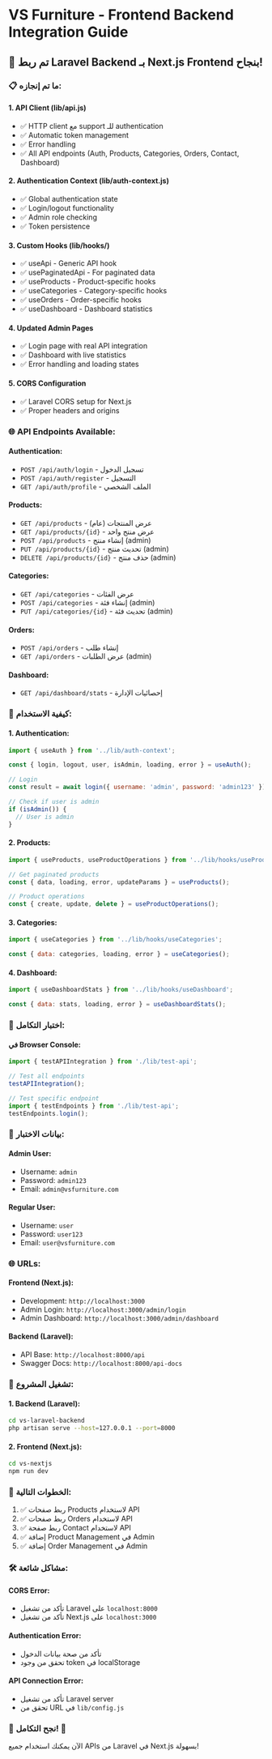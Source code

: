 # VS Furniture - Frontend Backend Integration Guide

## 🚀 تم ربط Laravel Backend بـ Next.js Frontend بنجاح!

### 📋 ما تم إنجازه:

#### 1. **API Client** (lib/api.js)
- ✅ HTTP client مع support للـ authentication
- ✅ Automatic token management
- ✅ Error handling
- ✅ All API endpoints (Auth, Products, Categories, Orders, Contact, Dashboard)

#### 2. **Authentication Context** (lib/auth-context.js)
- ✅ Global authentication state
- ✅ Login/logout functionality
- ✅ Admin role checking
- ✅ Token persistence

#### 3. **Custom Hooks** (lib/hooks/)
- ✅ useApi - Generic API hook
- ✅ usePaginatedApi - For paginated data
- ✅ useProducts - Product-specific hooks
- ✅ useCategories - Category-specific hooks
- ✅ useOrders - Order-specific hooks
- ✅ useDashboard - Dashboard statistics

#### 4. **Updated Admin Pages**
- ✅ Login page with real API integration
- ✅ Dashboard with live statistics
- ✅ Error handling and loading states

#### 5. **CORS Configuration**
- ✅ Laravel CORS setup for Next.js
- ✅ Proper headers and origins

### 🌐 API Endpoints Available:

#### **Authentication:**
- `POST /api/auth/login` - تسجيل الدخول
- `POST /api/auth/register` - التسجيل
- `GET /api/auth/profile` - الملف الشخصي

#### **Products:**
- `GET /api/products` - عرض المنتجات (عام)
- `GET /api/products/{id}` - عرض منتج واحد
- `POST /api/products` - إنشاء منتج (admin)
- `PUT /api/products/{id}` - تحديث منتج (admin)
- `DELETE /api/products/{id}` - حذف منتج (admin)

#### **Categories:**
- `GET /api/categories` - عرض الفئات
- `POST /api/categories` - إنشاء فئة (admin)
- `PUT /api/categories/{id}` - تحديث فئة (admin)

#### **Orders:**
- `POST /api/orders` - إنشاء طلب
- `GET /api/orders` - عرض الطلبات (admin)

#### **Dashboard:**
- `GET /api/dashboard/stats` - إحصائيات الإدارة

### 🔧 كيفية الاستخدام:

#### 1. **Authentication:**
```javascript
import { useAuth } from '../lib/auth-context';

const { login, logout, user, isAdmin, loading, error } = useAuth();

// Login
const result = await login({ username: 'admin', password: 'admin123' });

// Check if user is admin
if (isAdmin()) {
  // User is admin
}
```

#### 2. **Products:**
```javascript
import { useProducts, useProductOperations } from '../lib/hooks/useProducts';

// Get paginated products
const { data, loading, error, updateParams } = useProducts();

// Product operations
const { create, update, delete } = useProductOperations();
```

#### 3. **Categories:**
```javascript
import { useCategories } from '../lib/hooks/useCategories';

const { data: categories, loading, error } = useCategories();
```

#### 4. **Dashboard:**
```javascript
import { useDashboardStats } from '../lib/hooks/useDashboard';

const { data: stats, loading, error } = useDashboardStats();
```

### 🧪 اختبار التكامل:

#### في Browser Console:
```javascript
import { testAPIIntegration } from './lib/test-api';

// Test all endpoints
testAPIIntegration();

// Test specific endpoint
import { testEndpoints } from './lib/test-api';
testEndpoints.login();
```

### 🔐 بيانات الاختبار:

#### **Admin User:**
- Username: `admin`
- Password: `admin123`
- Email: `admin@vsfurniture.com`

#### **Regular User:**
- Username: `user`
- Password: `user123`
- Email: `user@vsfurniture.com`

### 🌐 URLs:

#### **Frontend (Next.js):**
- Development: `http://localhost:3000`
- Admin Login: `http://localhost:3000/admin/login`
- Admin Dashboard: `http://localhost:3000/admin/dashboard`

#### **Backend (Laravel):**
- API Base: `http://localhost:8000/api`
- Swagger Docs: `http://localhost:8000/api-docs`

### 🚀 تشغيل المشروع:

#### 1. **Backend (Laravel):**
```bash
cd vs-laravel-backend
php artisan serve --host=127.0.0.1 --port=8000
```

#### 2. **Frontend (Next.js):**
```bash
cd vs-nextjs
npm run dev
```

### 📱 الخطوات التالية:

1. ✅ ربط صفحات Products لاستخدام API
2. ✅ ربط صفحات Orders لاستخدام API
3. ✅ ربط صفحة Contact لاستخدام API
4. ✅ إضافة Product Management في Admin
5. ✅ إضافة Order Management في Admin

### 🛠️ مشاكل شائعة:

#### **CORS Error:**
- تأكد من تشغيل Laravel على `localhost:8000`
- تأكد من تشغيل Next.js على `localhost:3000`

#### **Authentication Error:**
- تأكد من صحة بيانات الدخول
- تحقق من وجود token في localStorage

#### **API Connection Error:**
- تأكد من تشغيل Laravel server
- تحقق من URL في `lib/config.js`

### 🎯 نجح التكامل! 🎉

الآن يمكنك استخدام جميع APIs من Laravel في Next.js بسهولة!